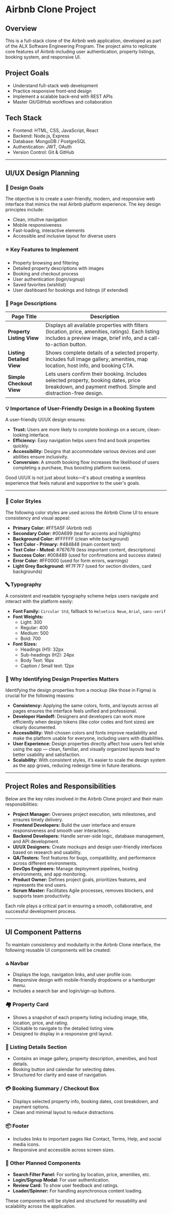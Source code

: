 # Airbnb Clone Project

## Overview
This is a full-stack clone of the Airbnb web application, developed as part of the ALX Software Engineering Program. The project aims to replicate core features of Airbnb including user authentication, property listings, booking system, and responsive UI.

## Project Goals
- Understand full-stack web development
- Practice responsive front-end design
- Implement a scalable back-end with REST APIs
- Master Git/GitHub workflows and collaboration

## Tech Stack
- Frontend: HTML, CSS, JavaScript, React
- Backend: Node.js, Express
- Database: MongoDB / PostgreSQL
- Authentication: JWT, OAuth
- Version Control: Git & GitHub


---

## UI/UX Design Planning

### 🎯 Design Goals
The objective is to create a user-friendly, modern, and responsive web interface that mimics the real Airbnb platform experience. The key design principles include:
- Clean, intuitive navigation
- Mobile responsiveness
- Fast-loading, interactive elements
- Accessible and inclusive layout for diverse users

### ⭐ Key Features to Implement
- Property browsing and filtering
- Detailed property descriptions with images
- Booking and checkout process
- User authentication (login/signup)
- Saved favorites (wishlist)
- User dashboard for bookings and listings (if extended)

### 📄 Page Descriptions

| Page Title               | Description                                                                                   |
|-------------------------|-----------------------------------------------------------------------------------------------|
| **Property Listing View** | Displays all available properties with filters (location, price, amenities, ratings). Each listing includes a preview image, brief info, and a call-to-action button. |
| **Listing Detailed View**| Shows complete details of a selected property. Includes full image gallery, amenities, map location, host info, and booking CTA. |
| **Simple Checkout View** | Lets users confirm their booking. Includes selected property, booking dates, price breakdown, and payment method. Simple and distraction-free design. |

### 💡 Importance of User-Friendly Design in a Booking System
A user-friendly UI/UX design ensures:
- **Trust:** Users are more likely to complete bookings on a secure, clean-looking interface.
- **Efficiency:** Easy navigation helps users find and book properties quickly.
- **Accessibility:** Designs that accommodate various devices and user abilities ensure inclusivity.
- **Conversion:** A smooth booking flow increases the likelihood of users completing a purchase, thus boosting platform success.

Good UI/UX is not just about looks—it's about creating a seamless experience that feels natural and supportive to the user's goals.

---
### 🎨 Color Styles
The following color styles are used across the Airbnb Clone UI to ensure consistency and visual appeal:

- **Primary Color:** #FF5A5F (Airbnb red)
- **Secondary Color:** #00A699 (teal for accents and highlights)
- **Background Color:** #FFFFFF (clean white background)
- **Text Color - Primary:** #484848 (main content text)
- **Text Color - Muted:** #767676 (less important content, descriptions)
- **Success Color:** #008489 (used for confirmations and success states)
- **Error Color:** #FF0000 (used for form errors, warnings)
- **Light Grey Background:** #F7F7F7 (used for section dividers, card backgrounds)

### 🔤 Typography
A consistent and readable typography scheme helps users navigate and interact with the platform easily:

- **Font Family:** `Circular Std`, fallback to `Helvetica Neue`, `Arial`, `sans-serif`
- **Font Weights:**
  - Light: 300
  - Regular: 400
  - Medium: 500
  - Bold: 700
- **Font Sizes:**
  - Headings (H1): 32px
  - Sub-headings (H2): 24px
  - Body Text: 16px
  - Caption / Small text: 12px

### 🧠 Why Identifying Design Properties Matters
Identifying the design properties from a mockup (like those in Figma) is crucial for the following reasons:

- **Consistency:** Applying the same colors, fonts, and layouts across all pages ensures the interface feels unified and professional.
- **Developer Handoff:** Designers and developers can work more efficiently when design tokens (like color codes and font sizes) are clearly documented.
- **Accessibility:** Well-chosen colors and fonts improve readability and make the platform usable for everyone, including users with disabilities.
- **User Experience:** Design properties directly affect how users feel while using the app — clean, familiar, and visually organized layouts lead to better usability and satisfaction.
- **Scalability:** With consistent styles, it’s easier to scale the design system as the app grows, reducing redesign time in future iterations.

---

## Project Roles and Responsibilities

Below are the key roles involved in the Airbnb Clone project and their main responsibilities:

- **Project Manager:** Oversees project execution, sets milestones, and ensures timely delivery.
- **Frontend Developers:** Build the user interface and ensure responsiveness and smooth user interactions.
- **Backend Developers:** Handle server-side logic, database management, and API development.
- **UI/UX Designers:** Create mockups and design user-friendly interfaces based on research and usability.
- **QA/Testers:** Test features for bugs, compatibility, and performance across different environments.
- **DevOps Engineers:** Manage deployment pipelines, hosting environments, and app monitoring.
- **Product Owner:** Defines project goals, prioritizes features, and represents the end users.
- **Scrum Master:** Facilitates Agile processes, removes blockers, and supports team productivity.

Each role plays a critical part in ensuring a smooth, collaborative, and successful development process.


---

## UI Component Patterns

To maintain consistency and modularity in the Airbnb Clone interface, the following reusable UI components will be created:

### 🔝 Navbar
- Displays the logo, navigation links, and user profile icon.
- Responsive design with mobile-friendly dropdowns or a hamburger menu.
- Includes a search bar and login/sign-up buttons.

### 🏘️ Property Card
- Shows a snapshot of each property listing including image, title, location, price, and rating.
- Clickable to navigate to the detailed listing view.
- Designed to display in a responsive grid layout.

### 📄 Listing Details Section
- Contains an image gallery, property description, amenities, and host details.
- Booking button and calendar for selecting dates.
- Structured for clarity and ease of navigation.

### 💳 Booking Summary / Checkout Box
- Displays selected property info, booking dates, cost breakdown, and payment options.
- Clean and minimal layout to reduce distractions.

### 📦 Footer
- Includes links to important pages like Contact, Terms, Help, and social media icons.
- Responsive and accessible across screen sizes.

### 📑 Other Planned Components
- **Search Filter Panel:** For sorting by location, price, amenities, etc.
- **Login/Signup Modal:** For user authentication.
- **Review Card:** To show user feedback and ratings.
- **Loader/Spinner:** For handling asynchronous content loading.

These components will be styled and structured for reusability and scalability across the application.
